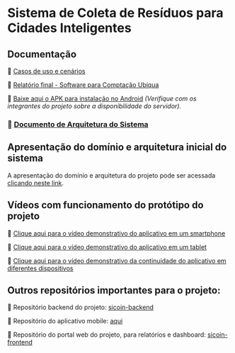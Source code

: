 # Sistema de Coleta de Resíduos para Cidades Inteligentes

## Documentação

📄 [Casos de uso e cenários](https://github.com/karllaloane/PadraoArqui-SCU/blob/main/Casos%20de%20Uso%20-%20Sistema%20de%20Coleta%20de%20Res%C3%ADduos.pdf)

📄 [Relatório final - Software para Comptação Ubíqua](https://github.com/karllaloane/PadraoArqui-SCU/blob/main/SCU_Relatorio_final.pdf)

📱 [Baixe aqui o APK para instalação no Android](https://drive.google.com/file/d/1uK5CldALRnEKQJDRb8PIeH_W0GUgMG3S/view?usp=sharing)
_(Verifique com os integrantes do projeto sobre a disponibilidade do servidor)._

### 📄 [Documento de Arquitetura do Sistema](https://github.com/karllaloane/PadraoArqui-SCU/blob/main/Documento_arquitetura%20-%20Sistema%20de%20Coleta%20de%20Res%C3%ADduos%20Inteligente.pdf)

## Apresentação do domínio e arquitetura inicial do sistema
A apresentação do domínio e arquitetura do projeto pode ser acessada [clicando neste link](https://drive.google.com/file/d/1yAidR42k2_oFFYbMM1ApdCJN332OCfsr/view?usp=sharing).

## Vídeos com funcionamento do protótipo do projeto

🎥 [Clique aqui para o vídeo demonstrativo do aplicativo em um smartphone](https://drive.google.com/file/d/1XO40YPYeqsmvCMXveAGvS3Z2PmbvX16R/view?usp=sharing)

🎥 [Clique aqui para o vídeo demonstrativo do aplicativo em um tablet](https://drive.google.com/file/d/1XwZ50HXxMYI7Eonu7OkgCxVPZUt1voKm/view?usp=sharing)

🎥 [Clique aqui para o vídeo demonstrativo da continuidade do aplicativo em diferentes dispositivos](https://drive.google.com/file/d/13OzFri5UUT7kV6CBx0GSj4GkuT94U-e2/view?usp=sharing)

## Outros repositórios importantes para o projeto:

📂 Repositório backend do projeto: [sicoin-backend](https://github.com/JohnTFM/sicoin-backend)

📂 Repositório do aplicativo mobile: [aqui](https://github.com/karllaloane/scu-coletaplus)

📂 Repositório do portal web do projeto, para relatórios e dashboard: [sicoin-frontend](https://github.com/JvRosa/sicoin-frontend)
